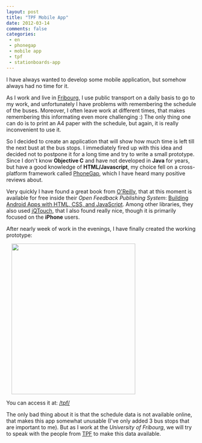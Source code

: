 ```yaml
---
layout: post
title: "TPF Mobile App"
date: 2012-03-14
comments: false
categories:
 - en
 - phonegap
 - mobile app
 - tpf
 - stationboards-app
---
```



I have always wanted to develop some mobile application, but somehow always had no time for it.

As I work and live in <a href="http://en.wikipedia.org/wiki/Fribourg">Fribourg</a>, I use public transport on a daily basis to go to my work, and unfortunately I have problems with remembering the schedule of the buses. Moreover, I often leave work at different times, that makes remembering this informating even more challenging :) The only thing one can do is to print an A4 paper with the schedule, but again, it is really inconvenient to use it.

So I decided to create an application that will show how much time is left till the next bust at the bus stops. I immediately fired up with this idea and decided not to postpone it for a long time and try to write a small prototype. Since I don't know **Objective C** and have not developed in **Java** for years, but have a good knowledge of **HTML/Javascript**, my choice fell on a cross-platform framework called <a href="http://phonegap.com/">PhoneGap</a>, which I have heard many positive reviews about.

Very quickly I have found a great book from <a href="http://oreilly.com/">O'Reilly</a>, that at this moment is available for free inside their *Open Feedback Publishing System*: <a href="http://ofps.oreilly.com/titles/9781449383268/">Building Android Apps with HTML, CSS, and JavaScript</a>. Among other libraries, they also used <a href="http://jqtouch.com/">jQTouch</a>, that I also found really nice, though it is primarily focused on the **iPhone** users.

After nearly week of work in the evenings, I have finally created the working prototype:


<a href="http://2.bp.blogspot.com/-4dZK6IkLt04/T2DAy3UK8cI/AAAAAAAADYk/DZObugjm24I/s1600/Screen+shot+2012-03-14+at+17.00.37+.png" imageanchor="1" style="margin-left: 1em; margin-right: 1em;"><img border="0" height="400" src="http://2.bp.blogspot.com/-4dZK6IkLt04/T2DAy3UK8cI/AAAAAAAADYk/DZObugjm24I/s400/Screen+shot+2012-03-14+at+17.00.37+.png" width="328" /></a>

You can access it at: <a href="http://old.prokofyev.ch/tpf/">/tpf/</a>

The only bad thing about it is that the schedule data is not available online, that makes this app somewhat unusable (I've only added 3 bus stops that are important to me).
But as I work at the *University of Fribourg*, we will try to speak with the people from <a href="http://www.tpf.ch/">TPF</a> to make this data available.



